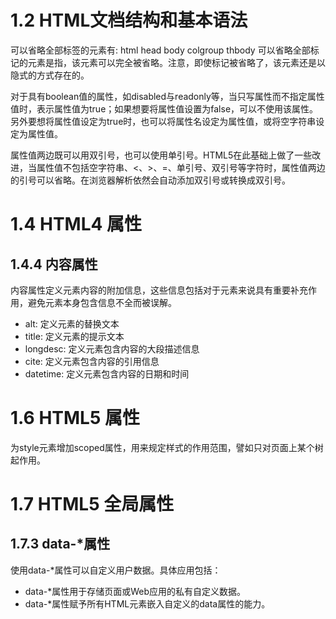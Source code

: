 
# 1.2 HTML文档结构和基本语法
可以省略全部标签的元素有: html head body colgroup thbody
可以省略全部标记的元素是指，该元素可以完全被省略。注意，即使标记被省略了，该元素还是以隐式的方式存在的。

对于具有boolean值的属性，如disabled与readonly等，当只写属性而不指定属性值时，表示属性值为true；如果想要将属性值设置为false，可以不使用该属性。另外要想将属性值设定为true时，也可以将属性名设定为属性值，或将空字符串设定为属性值。

属性值两边既可以用双引号，也可以使用单引号。HTML5在此基础上做了一些改进，当属性值不包括空字符串、<、>、=、单引号、双引号等字符时，属性值两边的引号可以省略。在浏览器解析依然会自动添加双引号或转换成双引号。

# 1.4 HTML4 属性
## 1.4.4 内容属性
内容属性定义元素内容的附加信息，这些信息包括对于元素来说具有重要补充作用，避免元素本身包含信息不全而被误解。
* alt: 定义元素的替换文本
* title: 定义元素的提示文本
* longdesc: 定义元素包含内容的大段描述信息
* cite: 定义元素包含内容的引用信息
* datetime: 定义元素包含内容的日期和时间

# 1.6 HTML5 属性
为style元素增加scoped属性，用来规定样式的作用范围，譬如只对页面上某个树起作用。

# 1.7 HTML5 全局属性
## 1.7.3 data-*属性
使用data-*属性可以自定义用户数据。具体应用包括：
* data-*属性用于存储页面或Web应用的私有自定义数据。
* data-*属性赋予所有HTML元素嵌入自定义的data属性的能力。